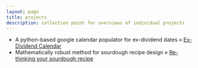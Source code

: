 ```yaml
---
layout: page
title: projects
description: collection point for overviews of individual projects
---
```


<ul class="posts">
    <li><span>A python-based google calendar populator for ex-dividend dates</span> &raquo; <a href="https://mag06.github.io/pages/dividend_calendar.html" target="_blank">Ex-Dividend Calendar</a><i class="fa fa-external-link-square" aria-hidden="true"></i></li>
    <li><span>Mathematically robust method for sourdough recipe design</span> &raquo; <a href="https://mag06.github.io/pages/sourdough.html" target="_blank">Re-thinking your sourdough recipe</a><i class="fa fa-external-link-square" aria-hidden="true"></i></li>
</ul>




